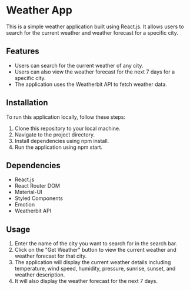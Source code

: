 # Weather App

This is a simple weather application built using React.js. It allows users to search for the current weather and weather forecast for a specific city.

## Features

- Users can search for the current weather of any city.
- Users can also view the weather forecast for the next 7 days for a specific city.
- The application uses the Weatherbit API to fetch weather data.

## Installation

To run this application locally, follow these steps:

1. Clone this repository to your local machine.
2. Navigate to the project directory.
3. Install dependencies using npm install.
4. Run the application using npm start.

## Dependencies

- React.js
- React Router DOM
- Material-UI
- Styled Components
- Emotion
- Weatherbit API

## Usage

1. Enter the name of the city you want to search for in the search bar.
2. Click on the "Get Weather" button to view the current weather and weather forecast for that city.
3. The application will display the current weather details including temperature, wind speed, humidity, pressure, sunrise, sunset, and weather description.
4. It will also display the weather forecast for the next 7 days.
